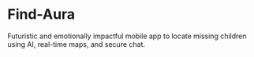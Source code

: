 # Find-Aura
Futuristic and emotionally impactful mobile app to locate missing children using AI, real-time maps, and secure chat.
